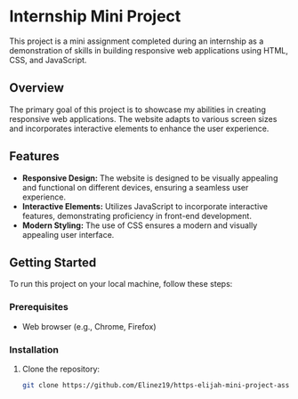 # Internship Mini Project

This project is a mini assignment completed during an internship as a demonstration of skills in building responsive web applications using HTML, CSS, and JavaScript.

## Overview

The primary goal of this project is to showcase my abilities in creating responsive web applications. The website adapts to various screen sizes and incorporates interactive elements to enhance the user experience.

## Features

- **Responsive Design:** The website is designed to be visually appealing and functional on different devices, ensuring a seamless user experience.
- **Interactive Elements:** Utilizes JavaScript to incorporate interactive features, demonstrating proficiency in front-end development.
- **Modern Styling:** The use of CSS ensures a modern and visually appealing user interface.

## Getting Started

To run this project on your local machine, follow these steps:

### Prerequisites

- Web browser (e.g., Chrome, Firefox)

### Installation

1. Clone the repository:

   ```bash
   git clone https://github.com/Elinez19/https-elijah-mini-project-assignment.git
   ```
